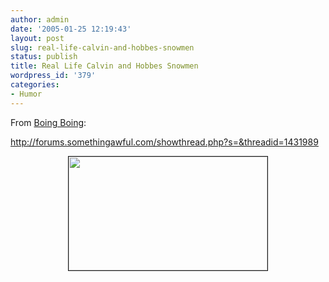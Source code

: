 ```yaml
---
author: admin
date: '2005-01-25 12:19:43'
layout: post
slug: real-life-calvin-and-hobbes-snowmen
status: publish
title: Real Life Calvin and Hobbes Snowmen
wordpress_id: '379'
categories:
- Humor
---
```

From <a href="http://www.boingboing.net">Boing Boing</a>:

<a href="http://forums.somethingawful.com/showthread.php?s=&threadid=1431989">http://forums.somethingawful.com/showthread.php?s=&threadid=1431989</a>

<center><img src="http://craphound.com/images/calvinandhobbessnowmen.jpg" width="318" height="182" border="1"></center>
